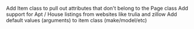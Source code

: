 Add Item class to pull out attributes that don't belong to the Page class
Add support for Apt / House listings from websites like trulia and zillow
Add default values (arguments) to item class (make/model/etc)